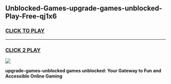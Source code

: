 
## Unblocked-Games-upgrade-games-unblocked-Play-Free-qj1x6
<h3>
<a href="https://premium76.site?title=upgrade-games-unblocked&ref=20M">CLICK TO PLAY</a></h3>
<hr>

<h3>
<a href="https://premium76.site?title=upgrade-games-unblocked&ref=20M">CLICK 2 PLAY</a>
  
</h3>

<a href="https://premium76.site?title=upgrade-games-unblocked&ref=19M"><img src="https://clearcache.store/games.png"></a>


**upgrade-games-unblocked games unblocked: Your Gateway to Fun and Accessible Online Gaming**
